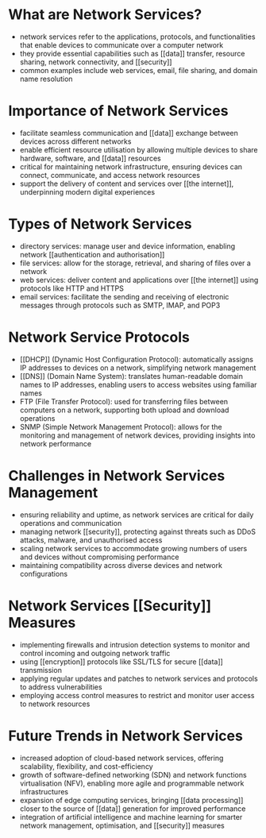 # What are Network Services?
- network services refer to the applications, protocols, and functionalities that enable devices to communicate over a computer network
- they provide essential capabilities such as [[data]] transfer, resource sharing, network connectivity, and [[security]]
- common examples include web services, email, file sharing, and domain name resolution

# Importance of Network Services
- facilitate seamless communication and [[data]] exchange between devices across different networks
- enable efficient resource utilisation by allowing multiple devices to share hardware, software, and [[data]] resources
- critical for maintaining network infrastructure, ensuring devices can connect, communicate, and access network resources
- support the delivery of content and services over [[the internet]], underpinning modern digital experiences

# Types of Network Services
- directory services: manage user and device information, enabling network [[authentication and authorisation]]
- file services: allow for the storage, retrieval, and sharing of files over a network
- web services: deliver content and applications over [[the internet]] using protocols like HTTP and HTTPS
- email services: facilitate the sending and receiving of electronic messages through protocols such as SMTP, IMAP, and POP3

# Network Service Protocols
- [[DHCP]] (Dynamic Host Configuration Protocol): automatically assigns IP addresses to devices on a network, simplifying network management
- [[DNS]] (Domain Name System): translates human-readable domain names to IP addresses, enabling users to access websites using familiar names
- FTP (File Transfer Protocol): used for transferring files between computers on a network, supporting both upload and download operations
- SNMP (Simple Network Management Protocol): allows for the monitoring and management of network devices, providing insights into network performance

# Challenges in Network Services Management
- ensuring reliability and uptime, as network services are critical for daily operations and communication
- managing network [[security]], protecting against threats such as DDoS attacks, malware, and unauthorised access
- scaling network services to accommodate growing numbers of users and devices without compromising performance
- maintaining compatibility across diverse devices and network configurations

# Network Services [[Security]] Measures
- implementing firewalls and intrusion detection systems to monitor and control incoming and outgoing network traffic
- using [[encryption]] protocols like SSL/TLS for secure [[data]] transmission
- applying regular updates and patches to network services and protocols to address vulnerabilities
- employing access control measures to restrict and monitor user access to network resources

# Future Trends in Network Services
- increased adoption of cloud-based network services, offering scalability, flexibility, and cost-efficiency
- growth of software-defined networking (SDN) and network functions virtualisation (NFV), enabling more agile and programmable network infrastructures
- expansion of edge computing services, bringing [[data processing]] closer to the source of [[data]] generation for improved performance
- integration of artificial intelligence and machine learning for smarter network management, optimisation, and [[security]] measures